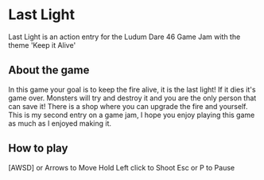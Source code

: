 # Last Light
Last Light is an action entry for the Ludum Dare 46 Game Jam with the theme 'Keep it Alive'

## About the game
In this game your goal is to keep the fire alive, it is the last light! If it dies it's game over. Monsters will try and destroy it and you are the only person that can save it! There is a shop where you can upgrade the fire and yourself.
This is my second entry on a game jam, I hope you enjoy playing this game as much as I enjoyed making it.

## How to play
[AWSD] or Arrows to Move
Hold Left click to Shoot
Esc or P to Pause
